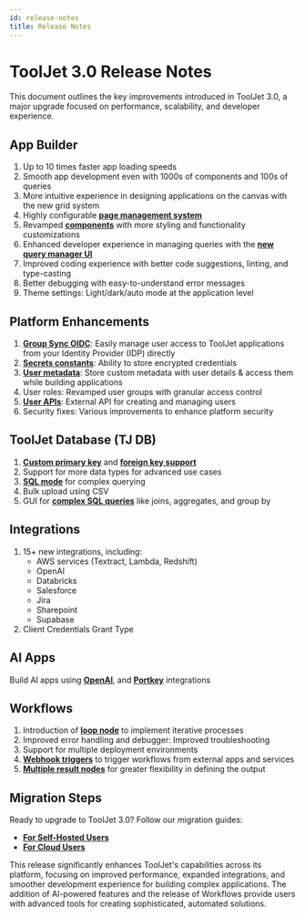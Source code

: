 ```yaml
---
id: release-notes
title: Release Notes
---
```


# ToolJet 3.0 Release Notes

This document outlines the key improvements introduced in ToolJet 3.0, a major upgrade focused on performance, scalability, and developer experience.

## App Builder

1. Up to 10 times faster app loading speeds 
2. Smooth app development even with 1000s of components and 100s of queries
2. More intuitive experience in designing applications on the canvas with the new grid system
4. Highly configurable **[page management system](/docs/tutorial/pages)**
5. Revamped **[components](/docs/widgets/table/table-properties/)** with more styling and functionality customizations
6. Enhanced developer experience in managing queries with the **[new query manager UI](/docs/app-builder/query-panel)**
7. Improved coding experience with better code suggestions, linting, and type-casting
8. Better debugging with easy-to-understand error messages
9. Theme settings: Light/dark/auto mode at the application level

## Platform Enhancements

1. **[Group Sync OIDC](/docs/user-management/sso/oidc/setup)**: Easily manage user access to ToolJet applications from your Identity Provider (IDP) directly
2. **[Secrets constants](/docs/security/constants/#using-secrets)**: Ability to store encrypted credentials 
3. **[User metadata](/docs/user-management/onboard-users/user-metadata)**: Store custom metadata with user details & access them while building applications
4. User roles: Revamped user groups with granular access control
5. **[User APIs](/docs/tooljet-api#get-all-users)**: External API for creating and managing users
6. Security fixes: Various improvements to enhance platform security

## ToolJet Database (TJ DB)

1. **[Custom primary key](/docs/tooljet-db/database-editor/#primary-key)** and **[foreign key support](/docs/tooljet-db/database-editor/#foreign-key)**
2. Support for more data types for advanced use cases
3. **[SQL mode](/docs/tooljet-db/querying-tooljet-db#sql-editor)** for complex querying 
4. Bulk upload using CSV 
5. GUI for **[complex SQL queries](/docs/tooljet-db/querying-tooljet-db#gui-mode)** like joins, aggregates, and group by

## Integrations

1. 15+ new integrations, including:
    - AWS services (Textract, Lambda, Redshift)
    - OpenAI
    - Databricks
    - Salesforce
    - Jira
    - Sharepoint
    - Supabase
2. Client Credentials Grant Type

## AI Apps

Build AI apps using **[OpenAI](/docs/marketplace/plugins/marketplace-plugin-openai)**, and **[Portkey](/docs/marketplace/plugins/marketplace-plugin-portkey)** integrations

## Workflows

1. Introduction of **[loop node](/docs/workflows/nodes#loop-node)** to implement iterative processes
2. Improved error handling and debugger: Improved troubleshooting
3. Support for multiple deployment environments
4. **[Webhook triggers](/docs/workflows/workflow-triggers#webhooks)** to trigger workflows from external apps and services
5. **[Multiple result nodes](/docs/workflows/results)** for greater flexibility in defining the output

## Migration Steps

Ready to upgrade to ToolJet 3.0? Follow our migration guides:
- **[For Self-Hosted Users](/docs/setup/upgrade-to-v3)**
- **[For Cloud Users](/docs/setup/cloud-v3-migration)**

This release significantly enhances ToolJet's capabilities across its platform, focusing on improved performance, expanded integrations, and smoother development experience for building complex applications. The addition of AI-powered features and the release of Workflows provide users with advanced tools for creating sophisticated, automated solutions.



